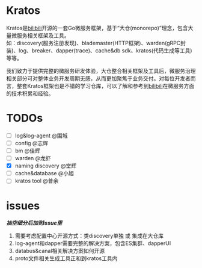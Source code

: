 # Kratos

Kratos是[bilibili](https://www.bilibili.com)开源的一套Go微服务框架，基于“大仓(monorepo)”理念，包含大量微服务相关框架及工具。  
如：discovery(服务注册发现)、blademaster(HTTP框架)、warden(gRPC封装)、log、breaker、dapper(trace)、cache&db sdk、kratos(代码生成等工具)等等。  

我们致力于提供完整的微服务研发体验，大仓整合相关框架及工具后，微服务治理相关部分可对整体业务开发周期无感，从而更加聚焦于业务交付。对每位开发者而言，整套Kratos框架也是不错的学习仓库，可以了解和参考到[bilibili](https://www.bilibili.com)在微服务方面的技术积累和经验。

# TODOs

- [ ] log&log-agent @围城
- [ ] config @志辉
- [ ] bm @佳辉
- [ ] warden @龙虾
- [x] naming discovery @堂辉
- [ ] cache&database @小旭
- [ ] kratos tool @普余

# issues

***抽空细分后加到issue里***

1. 需要考虑配置中心开源方式：类discovery单独 或 集成在大仓库
2. log-agent和dapper需要完整的解决方案，包含ES集群、dapperUI
3. databus&canal相关解决方案如何开源
4. proto文件相关生成工具正和到kratos工具内
